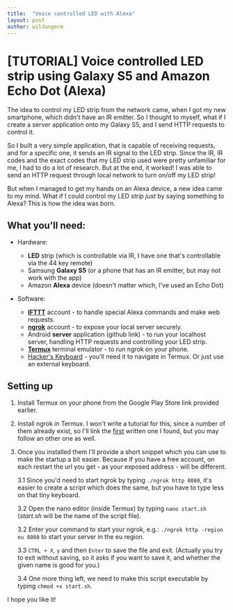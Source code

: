```yaml
---
title:  "Voice controlled LED with Alexa"
layout: post
author: wildangerm
---
```


# [TUTORIAL] Voice controlled LED strip using Galaxy S5 and Amazon Echo Dot (Alexa)

The idea to control my LED strip from the network came, when I got my new smartphone, which didn't have an IR emitter. So I thought to myself, what if I create a server application onto my Galaxy S5, and I send HTTP requests to control it.

So I built a very simple application, that is capable of receiving requests, and for a specific one, it sends an IR signal to the LED strip. Since the IR, IR codes and the exact codes that my LED strip used were pretty unfamiliar for me, I had to do a lot of research. But at the end, it worked! I was able to send an HTTP request through local network to turn on/off my LED strip! 
 
But when I managed to get my hands on an Alexa device, a new idea came to my mind. What if I could control my LED strip _just_ by saying something to Alexa? This is how the idea was born.

## What you'll need:
 + Hardware:
   + **LED** strip (which is controllable via IR, I have one that's controllable via the 44 key remote)
   + Samsung **Galaxy S5** (or a phone that has an IR emitter, but may not work with the app)
   + Amazon **Alexa** device (doesn't matter which, I've used an Echo Dot)
  
 + Software: 
   + [**IFTTT**](https://ifttt.com/) account - to handle special Alexa commands and make web requests.
   + [**ngrok**](https://ngrok.com/) account - to expose your local server securely.
   + Android **server** application (github link) - to run your localhost server, handling HTTP requests and controlling your LED strip.
   + [**Termux**](https://play.google.com/store/apps/details?id=com.termux) terminal emulator - to run ngrok on your phone.
   + [Hacker's Keyboard](https://play.google.com/store/apps/details?id=org.pocketworkstation.pckeyboard&hl=en) - you'll need it to navigate in Termux. Or just use an external keyboard.


## Setting up

1. Install Termux on your phone from the Google Play Store link provided earlier.

2. Install ngrok in Termux. I won't write a tutorial for this, since a number of them already exist, so I'll link the [first](https://steemit.com/utopian-io/@faisalamin/how-to-download-install-ngrok-in-android-termux-also-work-for-non-rooted-devices) written one I found, but you may follow an other one as well.

3. Once you installed them I'll provide a short snippet which you can use to make the startup a bit easier. Because if you have a free account, on each restart the url you get - as your exposed address - will be different.  

    3.1 Since you'd need to start ngrok by typing `./ngrok http 8080`, it's easier to create a script which does the same, but you have to type less on that tiny keyboard.  
    
    3.2 Open the nano editor (inside Termux) by typing `nano start.sh` (_start.sh_ will be the name of the script file).  
    
    3.2 Enter your command to start your ngrok, e.g.: `./ngrok http -region eu 8080` to start your server in the eu region.  
    
    3.3 `CTRL + X`, `y` and then `Enter` to save the file and exit. (Actually you try to exit without saving, so it asks if you want to save it, and whether the given name is good for you.)  
    
    3.4 One more thing left, we need to make this script executable by typing `chmod +x start.sh`.  
    


I hope you like it!
